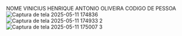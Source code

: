 NOME VINICIUS HENRIQUE ANTONIO OLIVEIRA 
CODIGO DE PESSOA
![Captura de tela 2025-05-11 174836](https://github.com/user-attachments/assets/bb7c61c8-b215-4c0b-aaff-645aceaba4a5)
![Captura de tela 2025-05-11 174933 2](https://github.com/user-attachments/assets/06af224f-b4da-4faa-8572-2d18aeeac720)
![Captura de tela 2025-05-11 175007 3](https://github.com/user-attachments/assets/39d3742c-1a91-408a-9664-6c2a9f8f9ae2)
